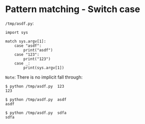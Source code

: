 # Pattern matching - Switch case

`/tmp/asdf.py`:

```text
import sys

match sys.argv[1]:
    case "asdf":
        print("asdf")
    case "123":
        print("123")
    case _:
        print(sys.argv[1])
```


`Note`: There is no implicit fall through:

```text
$ python /tmp/asdf.py  123
123

$ python /tmp/asdf.py  asdf
asdf

$ python /tmp/asdf.py  sdfa
sdfa
```
